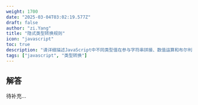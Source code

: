 ```yaml
---
weight: 1700
date: "2025-03-04T03:02:19.577Z"
draft: false
author: "zi.Yang"
title: "隐式类型转换规则"
icon: "javascript"
toc: true
description: "请详细描述JavaScript中不同类型值在参与字符串拼接、数值运算和布尔判断时的隐式转换规则，并举例说明可能产生意外结果的转换场景。"
tags: ["javascript", "类型转换"]
---
```


## 解答

待补充...
